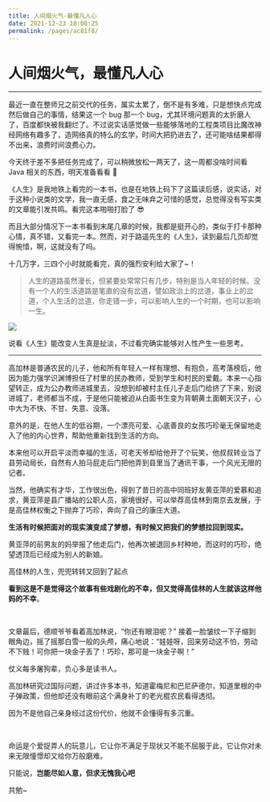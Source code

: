 ```yaml
---
title: 人间烟火气-最懂凡人心
date: 2021-12-23 18:08:25
permalink: /pages/ac81f8/
---
```

# 人间烟火气，最懂凡人心

---

最近一直在整师兄之前交代的任务，属实太累了，倒不是有多难，只是想快点完成然后做自己的事情，结果这一个 bug 那一个 bug，尤其环境问题真的太折磨人了，百度都快被我翻烂了。不过说实话感觉做一些能够落地的工程类项目比魔改神经网络有趣多了，造网络真的特么的玄学，时间大把扔进去了，还可能啥结果都得不出来，浪费时间浪费心力。

今天终于差不多把任务完成了，可以稍微放松一两天了，这一周都没啥时间看 Java 相关的东西，明天准备看看 🤔

《人生》是我地铁上看完的一本书，也是在地铁上码下了这篇读后感，说实话，对于这种小说类的文学，我一直无感，食之无味弃之可惜的感觉，总觉得没有写实类的文章能引发共鸣。看完这本啪啪打脸了 😎

而且大部分情况下一本书看到末尾几章的时候，我都是挺开心的，类似于打卡那种心情，真不错，又看完一本。然而，对于路遥先生的《人生》，读到最后几页却觉得惋惜，啊，这就没有了吗。

十几万字，三四个小时就能看完，真的强烈安利给大家了~！

> 人生的道路虽然漫长，但紧要处常常只有几步，特别是当人年轻的时候。没有一个人的生活道路是笔直的没有岔道，譬如政治上的岔道，事业上的岔道，个人生活的岔道，你走错一步，可以影响人生的一个时期，也可以影响一生。

![](https://cs-wiki.oss-cn-shanghai.aliyuncs.com/img/20220330161910.png)

说看《人生》能改变人生真是扯淡，不过看完确实能够对人性产生一些思考。

---

高加林是普通农民的儿子，他和所有年轻人一样有理想、有抱负，高考落榜后，他因为能力强学识渊博担任了村里的民办教师，受到学生和村民的爱戴。本来一心指望转正，成为公办教师进城里去，没想到却被村主任儿子走后门给挤了下来，别说进城了，老师都当不成，于是他只能被迫从白面书生变为背朝黄土面朝天汉子，心中大为不快、不甘、失意、没落。

意外的是，在他人生的低谷期，一个漂亮可爱、心底善良的女孩巧珍毫无保留地走入了他的内心世界，帮助他重新找到生活的方向。

本来他可以开启平淡而幸福的生活，可老天爷却给他开了个玩笑，他叔叔转业当了县劳动局长，自然有人拍马屁走后门把他弄到县里当了通讯干事，一个风光无限的记者。

当然，他确实有才华，工作很出色，得到了昔日的高中同班好友黄亚萍的爱慕和追求，黄亚萍是县广播站的公职人员，家境很好，可以举荐高佳林到南京去发展，于是高佳林权衡之下抛弃了巧珍，奔向了自己的康庄大道。

**生活有时候把面对的现实演变成了梦想，有时候又把我们的梦想拉回到现实。**

黄亚萍的前男友的妈举报了他走后门，他再次被退回乡村种地，而这时的巧珍，绝望透顶后已经成为别人的新娘。

高佳林的人生，兜兜转转又回到了起点

**看到这是不是觉得这个故事有些戏剧化的不幸，但又觉得高佳林的人生就该这样他妈的不幸**。

<br>

文章最后，德顺爷爷看着高加林说，“你还有眼泪呢？” 接着一脸皱纹一下子缩到眼角边，摇了摇那白雪一般的头颅，痛心地说：“娃娃呀，回来劳动这不怕，劳动不下贱！可你把一块金子丢了！巧珍，那可是一块金子啊！”

仗义每多屠狗辈，负心多是读书人。

高加林研究过国际问题，讲过许多本书，知道霍梅尼和巴尼萨德尔，知道里根的中子弹政策，但他却还没有眼前这个满身补丁的老光棍农民看得透彻。

因为不是他自己亲身经过这份代价，他就不会懂得有多沉重。

<br>

命运是个爱捉弄人的玩意儿，它让你不满足于现状又不能不屈服于此，它让你对未来无限憧憬却又给你万般磨难。

只能说，**岂能尽如人意，但求无愧我心吧**

共勉~ 